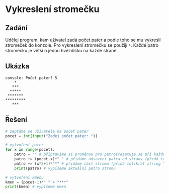# Vykreslení stromečku

## Zadání

Udělej program, kam uživatel zadá počet pater a podle toho se mu vykreslí stromeček do konzole.
Pro vykreslení stromečku se použijí `*`.
Každé patro stromečku je větší o jednu hvězdičku na každé straně.

## Ukázka

```
console: Počet pater? 5
    *
   ***
  *****
 *******
*********
   ***
```

## Řešení

```python
# zeptáme se uživatele na počet pater
pocet = int(input("Zadej počet pater: "))

# vytvoření pater
for x in range(pocet):
    patro = "" # připravíme si proměnou pro patro(resetuje se při každém cyklu)
    patro += (pocet-x)*" " # přidáme odsazení patra od strany (přidá tolikrát string " ", dá se použít místo toho, abychom dělali for cyklus)
    patro += (x*2+1)*"*" # přidáme část stromu (přidá tolikrát string "*")
    print(patro) # vypíšeme aktuální patro stromu

# vytvoření kmenu
kmen = (pocet-1)*" " + "***"
print(kmen) # vypíšeme kmen
```
